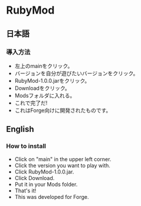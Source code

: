 # RubyMod
## 日本語
### 導入方法
- 左上のmainをクリック。
- バージョンを自分が遊びたいバージョンをクリック。
- RubyMod-1.0.0.jarをクリック。
- Downloadをクリック。
- Modsフォルダに入れる。
- これで完了だ!
- これはForge向けに開発されたものです。

## English
### How to install
- Click on "main" in the upper left corner.
- Click the version you want to play with.
- Click RubyMod-1.0.0.jar.
- Click Download.
- Put it in your Mods folder.
- That's it!
- This was developed for Forge.
